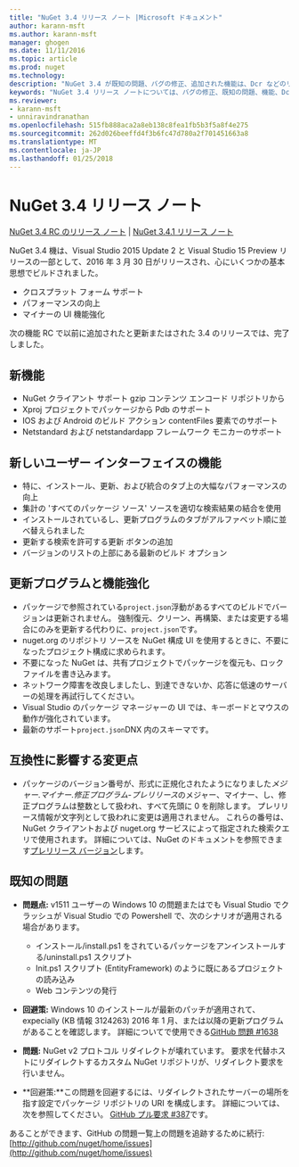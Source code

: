 ```yaml
---
title: "NuGet 3.4 リリース ノート |Microsoft ドキュメント"
author: karann-msft
ms.author: karann-msft
manager: ghogen
ms.date: 11/11/2016
ms.topic: article
ms.prod: nuget
ms.technology: 
description: "NuGet 3.4 が既知の問題、バグの修正、追加された機能は、Dcr などのリリース ノートします。"
keywords: "NuGet 3.4 リリース ノートについては、バグの修正、既知の問題、機能、Dcr を追加します。"
ms.reviewer:
- karann-msft
- unniravindranathan
ms.openlocfilehash: 515fb888aca2a8eb138c8fea1fb5b3f5a8f4e275
ms.sourcegitcommit: 262d026beeffd4f3b6fc47d780a2f701451663a8
ms.translationtype: MT
ms.contentlocale: ja-JP
ms.lasthandoff: 01/25/2018
---
```

# <a name="nuget-34-release-notes"></a>NuGet 3.4 リリース ノート

[NuGet 3.4 RC のリリース ノート](../release-notes/nuget-3.4-RC.md) | [NuGet 3.4.1 リリース ノート](../release-notes/nuget-3.4.1.md)

NuGet 3.4 機は、Visual Studio 2015 Update 2 と Visual Studio 15 Preview リリースの一部として、2016 年 3 月 30 日がリリースされ、心にいくつかの基本思想でビルドされました。

*  クロスプラット フォーム サポート
*  パフォーマンスの向上
*  マイナーの UI 機能強化

次の機能 RC で以前に追加されたと更新またはされた 3.4 のリリースでは、完了しました。

## <a name="new-features"></a>新機能

* NuGet クライアント サポート gzip コンテンツ エンコード リポジトリから
* Xproj プロジェクトでパッケージから Pdb のサポート
* IOS および Android のビルド アクション contentFiles 要素でのサポート
* Netstandard および netstandardapp フレームワーク モニカーのサポート

## <a name="new-user-interface-features"></a>新しいユーザー インターフェイスの機能

* 特に、インストール、更新、および統合のタブ上の大幅なパフォーマンスの向上
* 集計の 'すべてのパッケージ ソース' ソースを適切な検索結果の結合を使用
* インストールされているし、更新プログラムのタブがアルファベット順に並べ替えられました
* 更新する検索を許可する更新 ボタンの追加
* バージョンのリストの上部にある最新のビルド オプション

## <a name="updates-and-improvements"></a>更新プログラムと機能強化

* パッケージで参照されている`project.json`浮動があるすべてのビルドでバージョンは更新されません。 強制復元、クリーン、再構築、または変更する場合にのみを更新する代わりに、`project.json`です。
* nuget.org のリポジトリ ソースを NuGet 構成 UI を使用するときに、不要になったプロジェクト構成に求められます。
* 不要になった NuGet は、共有プロジェクトでパッケージを復元も、ロック ファイルを書き込みます。
* ネットワーク障害を改良しましたし、到達できないか、応答に低速のサーバーの処理を再試行してください。
* Visual Studio のパッケージ マネージャーの UI では、キーボードとマウスの動作が強化されています。
* 最新のサポート`project.json`DNX 内のスキーマです。

## <a name="breaking-changes"></a>互換性に影響する変更点

* パッケージのバージョン番号が、形式に正規化されたようになりました*メジャー*.*マイナー*.*修正プログラム*-*プレリリース*のメジャー、マイナー、し、修正プログラムは整数として扱われ、すべて先頭に 0 を削除します。  プレリリース情報が文字列として扱われに変更は適用されません。 これらの番号は、NuGet クライアントおよび nuget.org サービスによって指定された検索クエリで使用されます。  詳細については、NuGet のドキュメントを参照できます[プレリリース バージョン](../create-packages/prerelease-packages.md)します。

## <a name="known-issues"></a>既知の問題

* **問題点:** v1511 ユーザーの Windows 10 の問題またはでも Visual Studio でクラッシュが Visual Studio での Powershell で、次のシナリオが適用される場合があります。
    * インストール/install.ps1 をされているパッケージをアンインストールする/uninstall.ps1 スクリプト
    * Init.ps1 スクリプト (EntityFramework) のように既にあるプロジェクトの読み込み
    * Web コンテンツの発行

* **回避策:** Windows 10 のインストールが最新のパッチが適用されて、expecially (KB 情報 3124263) 2016 年 1 月、または以降の更新プログラムがあることを確認します。  詳細についてで使用できる[GitHub 問題 #1638](http://github.com/nuget/home/issues/1638)

* **問題:** NuGet v2 プロトコル リダイレクトが壊れています。
要求を代替ホストにリダイレクトするカスタム NuGet リポジトリが、リダイレクト要求を行いません。
* **回避策:**この問題を回避するには、リダイレクトされたサーバーの場所を指す設定でパッケージ リポジトリの URI を構成します。
詳細については、次を参照してください。 [GitHub プル要求 #387](https://github.com/NuGet/NuGet.Client/pull/387)です。

あることができます、GitHub の問題一覧上の問題を追跡するために続行: [http://github.com/nuget/home/issues](http://github.com/nuget/home/issues)